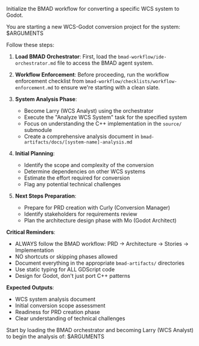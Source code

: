 Initialize the BMAD workflow for converting a specific WCS system to Godot.

You are starting a new WCS-Godot conversion project for the system: $ARGUMENTS

Follow these steps:

1. **Load BMAD Orchestrator**: First, load the `bmad-workflow/ide-orchestrator.md` file to access the BMAD agent system.

2. **Workflow Enforcement**: Before proceeding, run the workflow enforcement checklist from `bmad-workflow/checklists/workflow-enforcement.md` to ensure we're starting with a clean slate.

3. **System Analysis Phase**: 
   - Become Larry (WCS Analyst) using the orchestrator
   - Execute the "Analyze WCS System" task for the specified system
   - Focus on understanding the C++ implementation in the `source/` submodule
   - Create a comprehensive analysis document in `bmad-artifacts/docs/[system-name]-analysis.md`

4. **Initial Planning**:
   - Identify the scope and complexity of the conversion
   - Determine dependencies on other WCS systems
   - Estimate the effort required for conversion
   - Flag any potential technical challenges

5. **Next Steps Preparation**:
   - Prepare for PRD creation with Curly (Conversion Manager)
   - Identify stakeholders for requirements review
   - Plan the architecture design phase with Mo (Godot Architect)

**Critical Reminders**:
- ALWAYS follow the BMAD workflow: PRD → Architecture → Stories → Implementation
- NO shortcuts or skipping phases allowed
- Document everything in the appropriate `bmad-artifacts/` directories
- Use static typing for ALL GDScript code
- Design for Godot, don't just port C++ patterns

**Expected Outputs**:
- WCS system analysis document
- Initial conversion scope assessment
- Readiness for PRD creation phase
- Clear understanding of technical challenges

Start by loading the BMAD orchestrator and becoming Larry (WCS Analyst) to begin the analysis of: $ARGUMENTS
